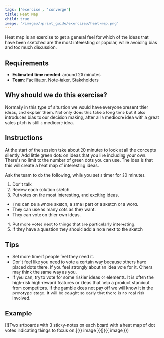 ```yaml
---
tags: ['exercise', 'converge']
title: Heat Map
child: true
image: '/images/sprint_guide/exercises/heat-map.png'
---
```


Heat map is an exercise to get a general feel for which of the ideas that have
been sketched are the most interesting or popular, while avoiding bias and too
much discussion.

## Requirements

- **Estimated time needed**: around 20 minutes
- **Team**: Facilitator, Note-taker, Stakeholders

## Why should we do this exercise?

Normally in this type of situation we would have everyone present thier ideas,
and explain them. Not only does this take a long time but it also introduces
bias to our decision making, after all a mediocre idea with a great sales pitch
is still a mediocre idea.

## Instructions

At the start of the session take about 20 minutes to look at all the concepts
silently. Add little green dots on ideas that you like including your own.
There's no limit to the number of green dots you can use. The idea is that this
will create a heat map of interesting ideas.

Ask the team to do the following, while you set a timer for 20 minutes.

1. Don't talk
2. Review each solution sketch.
3. Put votes on the most interesting, and exciting ideas.
  - This can be a whole sketch, a small part of a sketch or a word.
  - They can use as many dots as they want.
  - They can vote on thier own ideas.
4. Put more votes next to things that are particularly interesting.
5. If they have a question they should add a note next to the sketch.

## Tips

- Set more time if people feel they need it.
- Don't feel like you need to vote a certain way because others have placed
  dots there. If you feel strongly about an idea vote for it. Others may think
  the same way as you.
- If you can, try to vote for some riskier ideas or elements. It is often the
  high-risk high-reward features or ideas that help a product standout from
  competitors. If the gamble does not pay off we will know it in the prototype
  stage. It will be caught so early that there is no real risk involved.

## Example
[![Two artboards with 3 sticky-notes on each board with a heat map of dot votes indicating things to focus on.]({{ image }})]({{ image }})
